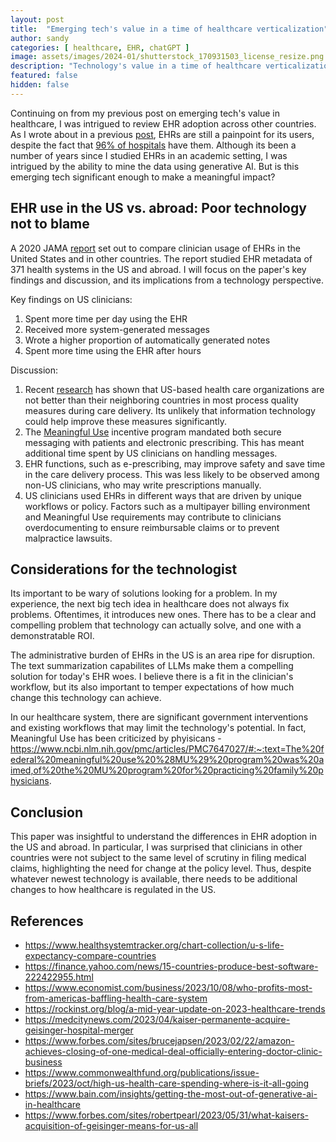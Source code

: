 ```yaml
---
layout: post
title:  "Emerging tech's value in a time of healthcare verticalization"
author: sandy
categories: [ healthcare, EHR, chatGPT ]
image: assets/images/2024-01/shutterstock_170931503_license_resize.png
description: "Technology's value in a time of healthcare verticalization"
featured: false
hidden: false
---
```


Continuing on from my previous post on emerging tech's value in healthcare, I was intrigued to review EHR adoption across other countries.  As I wrote about in a previous [post](https://slsu0424.github.io/switchover-disruptions-true-cost-ai-scribe), EHRs are still a painpoint for its users, despite the fact that [96% of hospitals](https://www.beckershospitalreview.com/ehrs/96-of-us-hospitals-have-ehrs-but-barriers-remain-to-interoperability-onc-says.html) have them.  Although its been a number of years since I studied EHRs in an academic setting, I was intrigued by the ability to mine the data using generative AI.  But is this emerging tech significant enough to make a meaningful impact?

## EHR use in the US vs. abroad: Poor technology not to blame

A 2020 JAMA [report](https://jamanetwork.com/journals/jamainternalmedicine/fullarticle/2774129) set out to compare clinician usage of EHRs in the United States and in other countries.  The report studied EHR metadata of 371 health systems in the US and abroad.  I will focus on the paper's key findings and discussion, and its implications from a technology perspective.

Key findings on US clinicians:
1. Spent more time per day using the EHR
2. Received more system-generated messages
3. Wrote a higher proportion of automatically generated notes
4. Spent more time using the EHR after hours

Discussion:
1. Recent [research](https://www.healthsystemtracker.org/chart-collection/quality-u-s-healthcare-system-compare-countries/) has shown that US-based health care organizations are not better than their neighboring countries in most process quality measures during care delivery.  Its unlikely that information technology could help improve these measures significantly.
2. The [Meaningful Use](https://www.ama-assn.org/practice-management/medicare-medicaid/meaningful-use-electronic-health-record-ehr-incentive) incentive program mandated both secure messaging with patients and electronic prescribing.  This has meant additional time spent by US clinicians on handling messages.
3. EHR functions, such as e-prescribing, may improve safety and save time in the care delivery process.  This was less likely to be observed among non-US clinicians, who may write prescriptions manually.
4. US clinicians used EHRs in different ways that are driven by unique workflows or policy.  Factors such as a multipayer billing environment and Meaningful Use requirements may contribute to clinicians overdocumenting to ensure reimbursable claims or to prevent malpractice lawsuits.  

## Considerations for the technologist

Its important to be wary of solutions looking for a problem.  In my experience, the next big tech idea in healthcare does not always fix problems.  Oftentimes, it introduces new ones.  There has to be a clear and compelling problem that technology can actually solve, and one with a demonstratable ROI.  

The administrative burden of EHRs in the US is an area ripe for disruption.  The text summarization capabilites of LLMs make them a compelling solution for today's EHR woes.  I believe there is a fit in the clinician's workflow, but its also important to temper expectations of how much change this technology can achieve.  

In our healthcare system, there are significant government interventions and existing workflows that may limit the technology's potential. In fact, Meaningful Use has been criticized by phyisicans - https://www.ncbi.nlm.nih.gov/pmc/articles/PMC7647027/#:~:text=The%20federal%20meaningful%20use%20%28MU%29%20program%20was%20aimed,of%20the%20MU%20program%20for%20practicing%20family%20physicians.


## Conclusion
This paper was insightful to understand the differences in EHR adoption in the US and abroad.  In particular, I was surprised that clinicians in other countries were not subject to the same level of scrutiny in filing medical claims, highlighting the need for change at the policy level.  Thus, despite whatever newest technology is available, there needs to be additional changes to how healthcare is regulated in the US.



## References
+ <https://www.healthsystemtracker.org/chart-collection/u-s-life-expectancy-compare-countries>
+ <https://finance.yahoo.com/news/15-countries-produce-best-software-222422955.html>
+ <https://www.economist.com/business/2023/10/08/who-profits-most-from-americas-baffling-health-care-system>
+ <https://rockinst.org/blog/a-mid-year-update-on-2023-healthcare-trends>
+ <https://medcitynews.com/2023/04/kaiser-permanente-acquire-geisinger-hospital-merger>
+ <https://www.forbes.com/sites/brucejapsen/2023/02/22/amazon-achieves-closing-of-one-medical-deal-officially-entering-doctor-clinic-business>
+ <https://www.commonwealthfund.org/publications/issue-briefs/2023/oct/high-us-health-care-spending-where-is-it-all-going>
+ <https://www.bain.com/insights/getting-the-most-out-of-generative-ai-in-healthcare>
+ <https://www.forbes.com/sites/robertpearl/2023/05/31/what-kaisers-acquisition-of-geisinger-means-for-us-all>